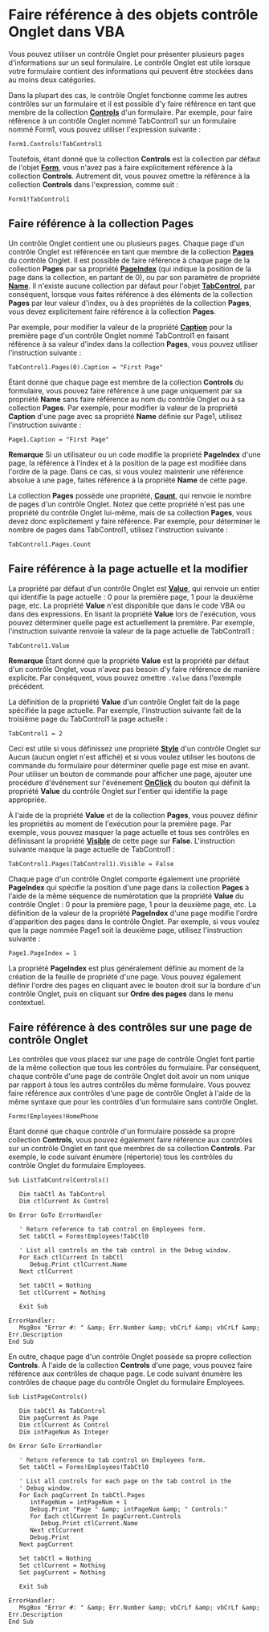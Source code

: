 
# Faire référence à des objets contrôle Onglet dans VBA

Vous pouvez utiliser un contrôle Onglet pour présenter plusieurs pages d'informations sur un seul formulaire. Le contrôle Onglet est utile lorsque votre formulaire contient des informations qui peuvent être stockées dans au moins deux catégories.
 

Dans la plupart des cas, le contrôle Onglet fonctionne comme les autres contrôles sur un formulaire et il est possible d'y faire référence en tant que membre de la collection  **[Controls](26771888-86E8-28C3-6668-F793474CBB5B.md)** d'un formulaire. Par exemple, pour faire référence à un contrôle Onglet nommé TabControl1 sur un formulaire nommé Form1, vous pouvez utiliser l'expression suivante :
 



```
Form1.Controls!TabControl1 

```

Toutefois, étant donné que la collection  **Controls** est la collection par défaut de l'objet **[Form](72EF9219-142B-B690-B696-3EBA9A5D4522.md)**, vous n'avez pas à faire explicitement référence à la collection **Controls**. Autrement dit, vous pouvez omettre la référence à la collection **Controls** dans l'expression, comme suit :
 



```
Form1!TabControl1 

```


## Faire référence à la collection Pages

Un contrôle Onglet contient une ou plusieurs pages. Chaque page d'un contrôle Onglet est référencée en tant que membre de la collection  **[Pages](DC628CFA-9550-36E6-0AA1-06CF5E80FA25.md)** du contrôle Onglet. Il est possible de faire référence à chaque page de la collection **Pages** par sa propriété **[PageIndex](22B71F19-2734-F735-8A64-D02901C598C0.md)** (qui indique la position de la page dans la collection, en partant de 0), ou par son paramètre de propriété **[Name](FCF25A8E-3DC8-77E8-1969-3B672B8B94EC.md)**. Il n'existe aucune collection par défaut pour l'objet **[TabControl](05F7DE7B-8665-DF6D-3FBB-47F8547D3BAF.md)**, par conséquent, lorsque vous faites référence à des éléments de la collection **Pages** par leur valeur d'index, ou à des propriétés de la collection **Pages**, vous devez explicitement faire référence à la collection **Pages**.
 

 
Par exemple, pour modifier la valeur de la propriété  **[Caption](7F1B5038-4543-C373-96E9-135102CDD6E6.md)** pour la première page d'un contrôle Onglet nommé TabControl1 en faisant référence à sa valeur d'index dans la collection **Pages**, vous pouvez utiliser l'instruction suivante :
 

 



```
TabControl1.Pages(0).Caption = "First Page" 

```

Étant donné que chaque page est membre de la collection  **Controls** du formulaire, vous pouvez faire référence à une page uniquement par sa propriété **Name** sans faire référence au nom du contrôle Onglet ou à sa collection **Pages**. Par exemple, pour modifier la valeur de la propriété **Caption** d'une page avec sa propriété **Name** définie sur Page1, utilisez l'instruction suivante :
 

 



```
Page1.Caption = "First Page" 

```


 **Remarque**  Si un utilisateur ou un code modifie la propriété  **PageIndex** d'une page, la référence à l'index et à la position de la page est modifiée dans l'ordre de la page. Dans ce cas, si vous voulez maintenir une référence absolue à une page, faites référence à la propriété **Name** de cette page.
 

La collection  **Pages** possède une propriété, **[Count](6BF4C0B5-5EE5-A02E-ADA8-4D9771287A82.md)**, qui renvoie le nombre de pages d'un contrôle Onglet. Notez que cette propriété n'est pas une propriété du contrôle Onglet lui-même, mais de sa collection **Pages**, vous devez donc explicitement y faire référence. Par exemple, pour déterminer le nombre de pages dans TabControl1, utilisez l'instruction suivante :
 

 



```
TabControl1.Pages.Count 

```


## Faire référence à la page actuelle et la modifier

La propriété par défaut d'un contrôle Onglet est  **[Value](85849D32-3EF9-B959-FE07-026DE226623E.md)**, qui renvoie un entier qui identifie la page actuelle : 0 pour la première page, 1 pour la deuxième page, etc. La propriété **Value** n'est disponible que dans le code VBA ou dans des expressions. En lisant la propriété **Value** lors de l'exécution, vous pouvez déterminer quelle page est actuellement la première. Par exemple, l'instruction suivante renvoie la valeur de la page actuelle de TabControl1 :
 

 

```
TabControl1.Value 

```


 **Remarque**  Étant donné que la propriété  **Value** est la propriété par défaut d'un contrôle Onglet, vous n'avez pas besoin d'y faire référence de manière explicite. Par conséquent, vous pouvez omettre `.Value` dans l'exemple précédent.
 

La définition de la propriété  **Value** d'un contrôle Onglet fait de la page spécifiée la page actuelle. Par exemple, l'instruction suivante fait de la troisième page du TabControl1 la page actuelle :
 

 



```
TabControl1 = 2 

```

Ceci est utile si vous définissez une propriété  **[Style](DE0859CD-27AF-294B-DA0C-EF2055180B21.md)** d'un contrôle Onglet sur Aucun (aucun onglet n'est affiché) et si vous voulez utiliser les boutons de commande du formulaire pour déterminer quelle page est mise en avant. Pour utiliser un bouton de commande pour afficher une page, ajouter une procédure d'événement sur l'événement **[OnClick](1034AA82-58CD-F639-D936-326049CCF38C.md)** du bouton qui définit la propriété **Value** du contrôle Onglet sur l'entier qui identifie la page appropriée.
 

 
À l'aide de la propriété  **Value** et de la collection **Pages**, vous pouvez définir les propriétés au moment de l'exécution pour la première page. Par exemple, vous pouvez masquer la page actuelle et tous ses contrôles en définissant la propriété **[Visible](D01A5C26-18EE-2533-38D7-98A7BB84A971.md)** de cette page sur **False**. L'instruction suivante masque la page actuelle de TabControl1 :
 

 



```
TabControl1.Pages(TabControl1).Visible = False 

```

Chaque page d'un contrôle Onglet comporte également une propriété  **PageIndex** qui spécifie la position d'une page dans la collection **Pages** à l'aide de la même séquence de numérotation que la propriété **Value** du contrôle Onglet : 0 pour la première page, 1 pour la deuxième page, etc. La définition de la valeur de la propriété **PageIndex** d'une page modifie l'ordre d'apparition des pages dans le contrôle Onglet. Par exemple, si vous voulez que la page nommée Page1 soit la deuxième page, utilisez l'instruction suivante :
 

 



```
Page1.PageIndex = 1 

```

La propriété  **PageIndex** est plus généralement définie au moment de la création de la feuille de propriété d'une page. Vous pouvez également définir l'ordre des pages en cliquant avec le bouton droit sur la bordure d'un contrôle Onglet, puis en cliquant sur **Ordre des pages** dans le menu contextuel.
 

 

## Faire référence à des contrôles sur une page de contrôle Onglet

Les contrôles que vous placez sur une page de contrôle Onglet font partie de la même collection que tous les contrôles du formulaire. Par conséquent, chaque contrôle d'une page de contrôle Onglet doit avoir un nom unique par rapport à tous les autres contrôles du même formulaire. Vous pouvez faire référence aux contrôles d'une page de contrôle Onglet à l'aide de la même syntaxe que pour les contrôles d'un formulaire sans contrôle Onglet.
 

 

```
Forms!Employees!HomePhone 

```

Étant donné que chaque contrôle d'un formulaire possède sa propre collection  **Controls**, vous pouvez également faire référence aux contrôles sur un contrôle Onglet en tant que membres de sa collection **Controls**. Par exemple, le code suivant énumère (répertorie) tous les contrôles du contrôle Onglet du formulaire Employees.
 

 



```
Sub ListTabControlControls() 
 
   Dim tabCtl As TabControl 
   Dim ctlCurrent As Control 
 
On Error GoTo ErrorHandler 
 
   ' Return reference to tab control on Employees form. 
   Set tabCtl = Forms!Employees!TabCtl0 
 
   ' List all controls on the tab control in the Debug window. 
   For Each ctlCurrent In tabCtl 
      Debug.Print ctlCurrent.Name 
   Next ctlCurrent 
 
   Set tabCtl = Nothing 
   Set ctlCurrent = Nothing 
 
   Exit Sub 
 
ErrorHandler: 
   MsgBox "Error #: " &amp; Err.Number &amp; vbCrLf &amp; vbCrLf &amp; Err.Description 
End Sub 

```

En outre, chaque page d'un contrôle Onglet possède sa propre collection  **Controls**. À l'aide de la collection **Controls** d'une page, vous pouvez faire référence aux contrôles de chaque page. Le code suivant énumère les contrôles de chaque page du contrôle Onglet du formulaire Employees.
 

 



```
Sub ListPageControls() 
 
   Dim tabCtl As TabControl 
   Dim pagCurrent As Page 
   Dim ctlCurrent As Control 
   Dim intPageNum As Integer 
 
On Error GoTo ErrorHandler 
 
   ' Return reference to tab control on Employees form. 
   Set tabCtl = Forms!Employees!TabCtl0 
 
   ' List all controls for each page on the tab control in the 
   ' Debug window. 
   For Each pagCurrent In tabCtl.Pages 
      intPageNum = intPageNum + 1 
      Debug.Print "Page " &amp; intPageNum &amp; " Controls:" 
      For Each ctlCurrent In pagCurrent.Controls 
         Debug.Print ctlCurrent.Name 
      Next ctlCurrent 
      Debug.Print 
   Next pagCurrent 
 
   Set tabCtl = Nothing 
   Set ctlCurrent = Nothing 
   Set pagCurrent = Nothing 
 
   Exit Sub 
 
ErrorHandler: 
   MsgBox "Error #: " &amp; Err.Number &amp; vbCrLf &amp; vbCrLf &amp; Err.Description 
End Sub 

```

